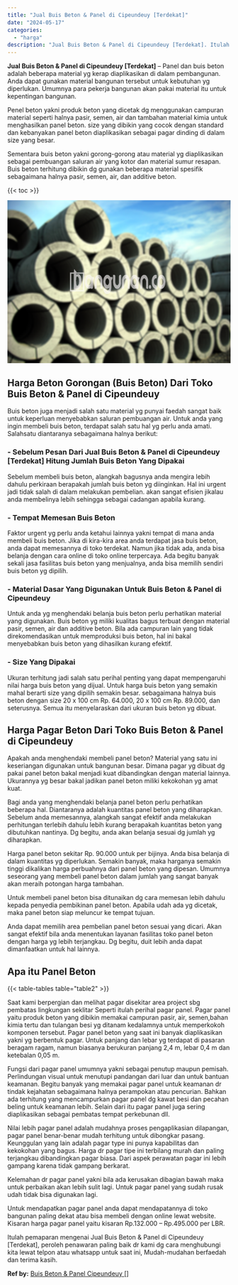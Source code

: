 ```yaml
---
title: "Jual Buis Beton & Panel di Cipeundeuy [Terdekat]"
date: "2024-05-17"
categories: 
  - "harga"
description: "Jual Buis Beton & Panel di Cipeundeuy [Terdekat]. Itulah pemaparan mengenai Jual Buis Beton & Panel di Cipeundeuy [Terdekat], peroleh penawaran paling baik..."
---
```


**Jual Buis Beton & Panel di Cipeundeuy \[Terdekat\]** – Panel dan buis beton adalah beberapa material yg kerap diaplikasikan di dalam pembangunan. Anda dapat gunakan material bangunan tersebut untuk kebutuhan yg diperlukan. Umumnya para pekerja bangunan akan pakai material itu untuk kepentingan bangunan.

Penel beton yakni produk beton yang dicetak dg menggunakan campuran material seperti halnya pasir, semen, air dan tambahan material kimia untuk menghasilkan panel beton. size yang dibikin yang cocok dengan standard dan kebanyakan panel beton diaplikasikan sebagai pagar dinding di dalam size yang besar.

Sementara buis beton yakni gorong-gorong atau material yg diaplikasikan sebagai pembuangan saluran air yang kotor dan material sumur resapan. Buis beton terhitung dibikin dg gunakan beberapa material spesifik sebagaimana halnya pasir, semen, air, dan additive beton.

{{< toc >}}

![Jual Buis Beton & Panel di Cipeundeuy [Terdekat]](/images/jual-panel-buis-beton-murah-61.png)

## Harga Beton Gorongan (Buis Beton) Dari Toko Buis Beton & Panel di Cipeundeuy

Buis beton juga menjadi salah satu material yg punyai faedah sangat baik untuk keperluan menyebabkan saluran pembuangan air. Untuk anda yang ingin membeli buis beton, terdapat salah satu hal yg perlu anda amati. Salahsatu diantaranya sebagaimana halnya berikut:

### \- Sebelum Pesan Dari Jual Buis Beton & Panel di Cipeundeuy \[Terdekat\] Hitung Jumlah Buis Beton Yang Dipakai

Sebelum membeli buis beton, alangkah bagusnya anda mengira lebih dahulu perkiraan berapakah jumlah buis beton yg diinginkan. Hal ini urgent jadi tidak salah di dalam melakukan pembelian. akan sangat efisien jikalau anda membelinya lebih sehingga sebagai cadangan apabila kurang.

### \- Tempat Memesan Buis Beton

Faktor urgent yg perlu anda ketahui lainnya yakni tempat di mana anda membeli buis beton. Jika di kira-kira area anda terdapat jasa buis beton, anda dapat memesannya di toko terdekat. Namun jika tidak ada, anda bisa belanja dengan cara online di toko online terpercaya. Ada begitu banyak sekali jasa fasilitas buis beton yang menjualnya, anda bisa memilih sendiri buis beton yg dipilih.

### \- Material Dasar Yang Digunakan Untuk Buis Beton & Panel di Cipeundeuy

Untuk anda yg menghendaki belanja buis beton perlu perhatikan material yang digunakan. Buis beton yg miliki kualitas bagus terbuat dengan material pasir, semen, air dan additive beton. Bila ada campuran lain yang tidak direkomendasikan untuk memproduksi buis beton, hal ini bakal menyebabkan buis beton yang dihasilkan kurang efektif.

### \- Size Yang Dipakai

Ukuran terhitung jadi salah satu perihal penting yang dapat mempengaruhi nilai harga buis beton yang dijual. Untuk harga buis beton yang semakin mahal berarti size yang dipilih semakin besar. sebagaimana halnya buis beton dengan size 20 x 100 cm Rp. 64.000, 20 x 100 cm Rp. 89.000, dan seterusnya. Semua itu menyelaraskan dari ukuran buis beton yg dibuat.

## Harga Pagar Beton Dari Toko Buis Beton & Panel di Cipeundeuy

Apakah anda menghendaki membeli panel beton? Material yang satu ini keseriangan digunakan untuk bangunan besar. Dimana pagar yg dibuat dg pakai panel beton bakal menjadi kuat dibandingkan dengan material lainnya. Ukurannya yg besar bakal jadikan panel beton miliki kekokohan yg amat kuat.

Bagi anda yang menghendaki belanja panel beton perlu perhatikan beberapa hal. Diantaranya adalah kuantitas panel beton yang diharapkan. Sebelum anda memesannya, alangkah sangat efektif anda melakukan perhitungan terlebih dahulu lebih kurang berapakah kuantitas beton yang dibutuhkan nantinya. Dg begitu, anda akan belanja sesuai dg jumlah yg diharapkan.

Harga panel beton sekitar Rp. 90.000 untuk per bijinya. Anda bisa belanja di dalam kuantitas yg diperlukan. Semakin banyak, maka harganya semakin tinggi dikalikan harga perbuahnya dari panel beton yang dipesan. Umumnya seseorang yang membeli panel beton dalam jumlah yang sangat banyak akan meraih potongan harga tambahan.

Untuk membeli panel beton bisa ditunaikan dg cara memesan lebih dahulu kepada penyedia pembikinan panel beton. Apabila udah ada yg dicetak, maka panel beton siap meluncur ke tempat tujuan.

Anda dapat memilih area pembelian panel beton sesuai yang dicari. Akan sangat efektif bila anda menentukan layanan fasilitas toko panel beton dengan harga yg lebih terjangkau. Dg begitu, duit lebih anda dapat dimanfaatkan untuk hal lainnya.

## Apa itu Panel Beton

{{< table-tables table="table2" >}}

Saat kami berpergian dan melihat pagar disekitar area project sbg pembatas lingkungan seklitar Seperti itulah perihal pagar panel. Pagar panel yaitu produk beton yang dibikin memakai campuran pasir, air, semen,bahan kimia tertu dan tulangan besi yg ditanam kedalamnya untuk memperkokoh komponen tersebut. Pagar panel beton yang saat ini banyak diaplikasikan yakni yg berbentuk pagar. Untuk panjang dan lebar yg terdapat di pasaran beragam ragam, namun biasanya berukuran panjang 2,4 m, lebar 0,4 m dan ketebalan 0,05 m.

Fungsi dari pagar panel umumnya yakni sebagai penutup maupun pemisah. Perlindungan visual untuk menutupi pandangan dari luar dan untuk bantuan keamanan. Begitu banyak yang memakai pagar panel untuk keamanan dr tindak kejahatan sebagaimana halnya perampokan atau pencurian. Bahkan ada terhitung yang mencampurkan pagar panel dg kawat besi dan pecahan beling untuk keamanan lebih. Selain dari itu pagar panel juga sering diaplikasikan sebagai pembatas tempat perkebunan dll.

Nilai lebih pagar panel adalah mudahnya proses pengaplikasian dilapangan, pagar panel benar-benar mudah terhitung untuk dibongkar pasang. Keunggulan yang lain adalah pagar type ini punya kapabilitas dan kekokohan yang bagus. Harga dr pagar tipe ini terbilang murah dan paling terjangkau dibandingkan pagar biasa. Dari aspek perawatan pagar ini lebih gampang karena tidak gampang berkarat.

Kelemahan dr pagar panel yakni bila ada kerusakan dibagian bawah maka untuk perbaikan akan lebih sulit lagi. Untuk pagar panel yang sudah rusak udah tidak bisa digunakan lagi.

Untuk mendapatkan pagar panel anda dapat mendapatannya di toko bangunan paling dekat atau bisa membeli dengan online lewat website. Kisaran harga pagar panel yaitu kisaran Rp.132.000 – Rp.495.000 per LBR.

Itulah pemaparan mengenai Jual Buis Beton & Panel di Cipeundeuy \[Terdekat\], peroleh penawaran paling baik dr kami dg cara menghubungi kita lewat telpon atau whatsapp untuk saat ini, Mudah-mudahan berfaedah dan terima kasih.

**Ref by:** [Buis Beton & Panel Cipeundeuy []](https://id.wikipedia.org/wiki/Buis)
